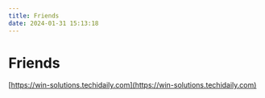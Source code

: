 ```yaml
---
title: Friends
date: 2024-01-31 15:13:18
---
```


# Friends

[https://win-solutions.techidaily.com](https://win-solutions.techidaily.com)